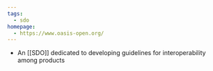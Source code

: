 ```yaml
---
tags:
  - sdo
homepage:
  - https://www.oasis-open.org/
---
```

- An [[SDO]] dedicated to developing guidelines for interoperability among products